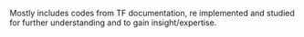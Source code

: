Mostly includes codes from TF documentation, re implemented and studied for further understanding and to gain insight/expertise.
